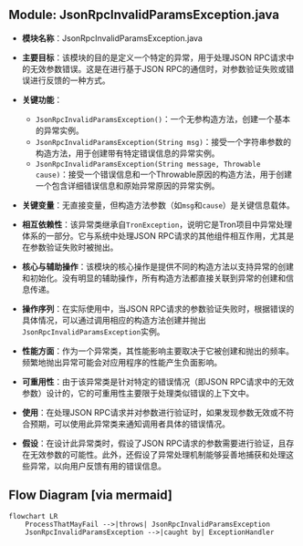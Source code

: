 ## Module: JsonRpcInvalidParamsException.java
- **模块名称**：JsonRpcInvalidParamsException.java

- **主要目标**：该模块的目的是定义一个特定的异常，用于处理JSON RPC请求中的无效参数错误。这是在进行基于JSON RPC的通信时，对参数验证失败或错误进行反馈的一种方式。

- **关键功能**：
  - `JsonRpcInvalidParamsException()`：一个无参构造方法，创建一个基本的异常实例。
  - `JsonRpcInvalidParamsException(String msg)`：接受一个字符串参数的构造方法，用于创建带有特定错误信息的异常实例。
  - `JsonRpcInvalidParamsException(String message, Throwable cause)`：接受一个错误信息和一个Throwable原因的构造方法，用于创建一个包含详细错误信息和原始异常原因的异常实例。

- **关键变量**：无直接变量，但构造方法参数（如`msg`和`cause`）是关键信息载体。

- **相互依赖性**：该异常类继承自`TronException`，说明它是Tron项目中异常处理体系的一部分。它与系统中处理JSON RPC请求的其他组件相互作用，尤其是在参数验证失败时被抛出。

- **核心与辅助操作**：该模块的核心操作是提供不同的构造方法以支持异常的创建和初始化。没有明显的辅助操作，所有构造方法都直接关联到异常的创建和信息传递。

- **操作序列**：在实际使用中，当JSON RPC请求的参数验证失败时，根据错误的具体情况，可以通过调用相应的构造方法创建并抛出`JsonRpcInvalidParamsException`实例。

- **性能方面**：作为一个异常类，其性能影响主要取决于它被创建和抛出的频率。频繁地抛出异常可能会对应用程序的性能产生负面影响。

- **可重用性**：由于该异常类是针对特定的错误情况（即JSON RPC请求中的无效参数）设计的，它的可重用性主要限于处理类似错误的上下文中。

- **使用**：在处理JSON RPC请求并对参数进行验证时，如果发现参数无效或不符合预期，可以使用此异常类来通知调用者具体的错误情况。

- **假设**：在设计此异常类时，假设了JSON RPC请求的参数需要进行验证，且存在无效参数的可能性。此外，还假设了异常处理机制能够妥善地捕获和处理这些异常，以向用户反馈有用的错误信息。
## Flow Diagram [via mermaid]
```mermaid
flowchart LR
    ProcessThatMayFail -->|throws| JsonRpcInvalidParamsException
    JsonRpcInvalidParamsException -->|caught by| ExceptionHandler
```

